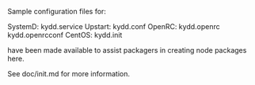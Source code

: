 Sample configuration files for:

SystemD: kydd.service
Upstart: kydd.conf
OpenRC:  kydd.openrc
         kydd.openrcconf
CentOS:  kydd.init

have been made available to assist packagers in creating node packages here.

See doc/init.md for more information.
